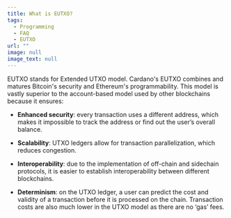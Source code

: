 ```yaml
---
title: What is EUTXO?
tags:
  - Programming
  - FAQ
  - EUTXO
url: ""
image: null
image_text: null
---
```


EUTXO stands for Extended UTXO model. Cardano's EUTXO combines and matures Bitcoin's security and Ethereum's programmability. This model is vastly superior to the account-based model used by other blockchains because it ensures:

*   **Enhanced security**: every transaction uses a different address, which makes it impossible to track the address or find out the user’s overall balance.
    
*   **Scalability**: UTXO ledgers allow for transaction parallelization, which reduces congestion.
    
*   **Interoperability**: due to the implementation of off-chain and sidechain protocols, it is easier to establish interoperability between different blockchains.
    
*   **Determinism**: on the UTXO ledger, a user can predict the cost and validity of a transaction before it is processed on the chain. Transaction costs are also much lower in the UTXO model as there are no ‘gas’ fees.

